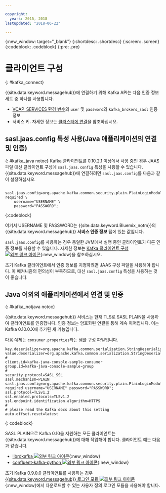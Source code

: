 ```yaml
---

copyright:
  years: 2015, 2018
lastupdated: "2018-06-22"

---
```


{:new_window: target="_blank"}
{:shortdesc: .shortdesc}
{:screen: .screen}
{:codeblock: .codeblock}
{:pre: .pre}

# 클라이언트 구성
{: #kafka_connect}


{{site.data.keyword.messagehub}}에 연결하기 위해 Kafka API는 다음 인증 정보 세트 중 하나를 사용합니다. 
* [VCAP_SERVICES 환경 변수](/docs/services/EventStreams/eventstreams127.html#vcap)의
<code>user</code> 및 <code>password</code>와 <code>kafka_brokers_sasl</code> 인증 정보
* 서비스 키. 자세한 정보는 [클러스터에 연결](/docs/services/EventStreams/eventstreams127.html#enterprise_connect)을 참조하십시오.


<!--17/10/17 - Karen: following info duplicated at messagehub104 -->
## sasl.jaas.config 특성 사용(Java 애플리케이션의 연결 및 인증)
{: #kafka_java notoc}
Kafka 클라이언트를 0.10.2.1 이상에서 사용 중인 경우 JAAS 파일 대신 클라이언트 구성에 <code>sasl.jaas.config</code> 특성을 사용할 수 있습니다. {{site.data.keyword.messagehub}}에 연결하려면 <code>sasl.jaas.config</code>를 다음과 같이 설정하십시오.
<pre>
<code>    sasl.jaas.config=org.apache.kafka.common.security.plain.PlainLoginModule required \
    username="USERNAME" \
    password="PASSWORD";</code>
</pre>
{:codeblock}

여기서 USERNAME 및 PASSWORD는 {{site.data.keyword.Bluemix_notm}}의 {{site.data.keyword.messagehub}} **서비스 인증 정보** 탭에 있는 값입니다.

<code>sasl.jaas.config</code>를 사용하는 경우 동일한 JVM에서 실행 중인 클라이언트가 다른 인증 정보를 사용할 수 있습니다. 자세한 정보는
[Kafka 클라이언트 구성 ![외부 링크 아이콘](../../icons/launch-glyph.svg "외부 링크 아이콘")](http://kafka.apache.org/documentation/#security_sasl_plain_clientconfig){:new_window}을 참조하십시오.

초기 Kafka 클라이언트에서 인증 정보를 지정하려면 JAAS 구성 파일을 사용해야 합니다. 이 메커니즘의 편의성이 부족하므로, 대신 <code>sasl.jaas.config</code> 특성을 사용하는 것이 좋습니다.
## Java 이외의 애플리케이션에서 연결 및 인증
{: #kafka_notjava notoc}

{{site.data.keyword.messagehub}} 서비스는 현재 TLS로 SASL PLAIN을 사용하여 클라이언트를 인증합니다. 인증 정보는 암호화된 연결을 통해 계속 이어집니다.
이는 Kafka 0.10.0.X에 추가된 새 기능입니다. 

다음 예제는 <code>consumer.properties</code>라는 샘플 구성 파일입니다.

```
key.deserializer=org.apache.kafka.common.serialization.StringDeserializer
value.deserializer=org.apache.kafka.common.serialization.StringDeserializer
#
client.id=kafka-java-console-sample-consumer
group.id=kafka-java-console-sample-group
#
security.protocol=SASL_SSL
sasl.mechanism=PLAIN
sasl.jaas.config=org.apache.kafka.common.security.plain.PlainLoginModule required username="USERNAME" password="PASSWORD";
ssl.protocol=TLSv1.2
ssl.enabled.protocols=TLSv1.2
ssl.endpoint.identification.algorithm=HTTPS
#
# please read the Kafka docs about this setting
auto.offset.reset=latest
```
{: codeblock}

SASL PLAIN으로 Kafka 0.10을 지원하는 모든 클라이언트는
{{site.data.keyword.messagehub}}에 대해 작업해야 합니다. 클라이언트 예는 다음과 같습니다.

* [librdkafka ![외부 링크 아이콘](../../icons/launch-glyph.svg "외부 링크 아이콘")](https://github.com/edenhill/librdkafka/){:new_window} 
* [confluent-kafka-python ![외부 링크 아이콘](../../icons/launch-glyph.svg "외부 링크 아이콘")](https://github.com/confluentinc/confluent-kafka-python){:new_window} 

초기 Kafka 0.9.0.0 클라이언트를 사용하는 경우
[{{site.data.keyword.messagehub}} 로그인 모듈
![외부 링크 아이콘](../../icons/launch-glyph.svg "외부 링크 아이콘")](https://github.com/ibm-messaging/event-streams-samples/tree/master/kafka-0.9/message-hub-login-library/messagehub.login-1.0.0.jar){:new_window}에서 다운로드할 수 있는 사용자 정의 로그인 모듈을 사용해야 합니다. 

